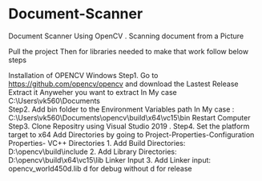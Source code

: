 # Document-Scanner
Document Scanner Using OpenCV . Scanning document from a Picture

Pull the project
Then for libraries needed to make that work follow below steps

Installation of OPENCV Windows
Step1. Go to https://github.com/opencv/opencv and download the Lastest Release
       Extract it Anyweher you want to extract 
       In My case C:\Users\vk560\Documents\
Step2. Add bin folder to the Environment Variables path
       In My case : C:\Users\vk560\Documents\opencv\build\x64\vc15\bin
       Restart Computer
Step3. Clone Repositry using Visual Studio 2019 .
Step4. Set the platform target to x64
       Add Directories by going to Project-Properties-Configuration Properties-
             VC++ Directories
                1. Add Build Directories: D:\opencv\build\include
                2. Add Library Directories: D:\opencv\build\x64\vc15\lib
             Linker Input 
                3. Add Linker input: opencv_world450d.lib
                   d for debug without d for release
